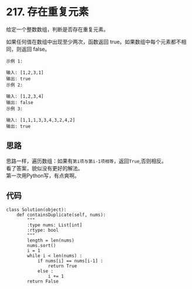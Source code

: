 # 217. 存在重复元素
给定一个整数数组，判断是否存在重复元素。

如果任何值在数组中出现至少两次，函数返回 true。如果数组中每个元素都不相同，则返回 false。

    示例 1:

    输入: [1,2,3,1]
    输出: true
    示例 2:

    输入: [1,2,3,4]
    输出: false
    示例 3:

    输入: [1,1,1,3,3,4,3,2,4,2]
    输出: true
## 思路
思路一样，遍历数组：如果有`第i项与第i-1项相等`，返回`True`,否则相反。  
看了答案，貌似没有更好的解法。  
第一次用Python写，有点爽啊。
## 代码
    class Solution(object):
        def containsDuplicate(self, nums):
            """
            :type nums: List[int]
            :rtype: bool
            """
            length = len(nums)
            nums.sort()
            i = 1
            while i < len(nums) :
                if nums[i] == nums[i-1] :
                    return True
                else :
                    i += 1
            return False
            